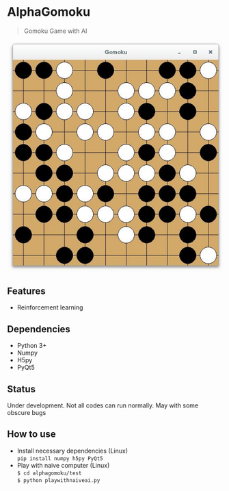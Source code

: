 # AlphaGomoku
> Gomoku Game with AI

![](./pics/gomoku.jpeg)

## Features
+ Reinforcement learning

## Dependencies
+ Python 3+
+ Numpy
+ H5py
+ PyQt5

## Status
Under development. Not all codes can run normally. May with some obscure bugs

## How to use
+ Install necessary dependencies (Linux)  
    ```pip install numpy h5py PyQt5```
+ Play with naive computer (Linux)  
    ```$ cd alphagomoku/test```  
    ```$ python playwithnaiveai.py```